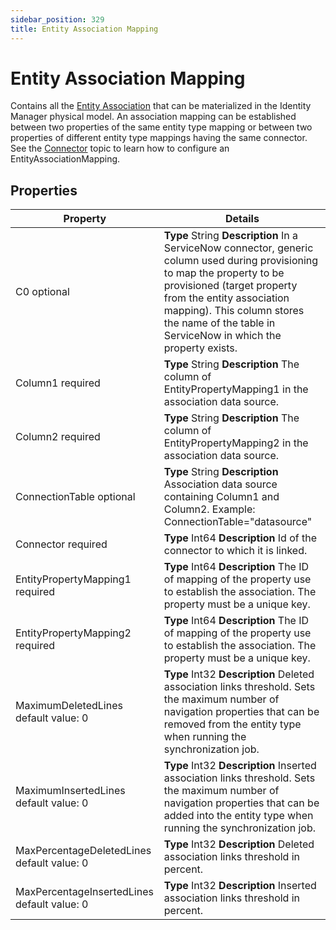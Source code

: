 ```yaml
---
sidebar_position: 329
title: Entity Association Mapping
---
```


# Entity Association Mapping

Contains all the [Entity Association](../../metadata/entityassociation/index "Entity Association") that can be materialized in the Identity Manager physical model.
An association mapping can be established between two properties of the same entity type mapping or between two properties of different entity type mappings having the same connector.
See the [Connector](../connector/index "Connector") topic to learn how to configure an EntityAssociationMapping.

## Properties

| Property | Details |
| --- | --- |
| C0 optional | **Type**  String  **Description** In a ServiceNow connector, generic column used during provisioning to map the property to be provisioned (target property from the entity association mapping). This column stores the name of the table in ServiceNow in which the property exists. |
| Column1 required | **Type**  String  **Description** The column of EntityPropertyMapping1 in the association data source. |
| Column2 required | **Type**  String  **Description** The column of EntityPropertyMapping2 in the association data source. |
| ConnectionTable optional | **Type**  String  **Description** Association data source containing Column1 and Column2. Example: ConnectionTable="datasource" |
| Connector required | **Type**  Int64  **Description** Id of the connector to which it is linked. |
| EntityPropertyMapping1 required | **Type**  Int64  **Description** The ID of mapping of the property use to establish the association. The property must be a unique key. |
| EntityPropertyMapping2 required | **Type**  Int64  **Description** The ID of mapping of the property use to establish the association. The property must be a unique key. |
| MaximumDeletedLines default value: 0 | **Type**  Int32  **Description** Deleted association links threshold. Sets the maximum number of navigation properties that can be removed from the entity type when running the synchronization job. |
| MaximumInsertedLines default value: 0 | **Type**  Int32  **Description** Inserted association links threshold. Sets the maximum number of navigation properties that can be added into the entity type when running the synchronization job. |
| MaxPercentageDeletedLines default value: 0 | **Type**  Int32  **Description** Deleted association links threshold in percent. |
| MaxPercentageInsertedLines default value: 0 | **Type**  Int32  **Description** Inserted association links threshold in percent. |